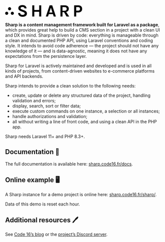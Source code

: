 <img src="./docs/img/sharp9-logo.png" alt="Sharp" width="250px"/>

**Sharp is a content management framework built for Laravel as a package**, which provides great help to build a CMS section in a project with a clean UI and DX in mind. Sharp is driven by code: everything is manageable through a clean and documented PHP API, using Laravel conventions and coding style. It intends to avoid code adherence — the project should not have any knowledge of it — and is data-agnostic, meaning it does not have any expectations from the persistence layer.

Sharp for Laravel is actively maintained and developed and is used in all kinds of projects, from content-driven websites to e-commerce platforms and API backends.

Sharp intends to provide a clean solution to the following needs:
- create, update or delete any structured data of the project, handling validation and errors;
- display, search, sort or filter data;
- execute custom commands on one instance, a selection or all instances;
- handle authorizations and validation;
- all without writing a line of front code, and using a clean API in the PHP app.

Sharp needs Laravel 11+ and PHP 8.3+.

## Documentation 📖

The full documentation is available here: [sharp.code16.fr/docs](http://sharp.code16.fr/docs).

## Online example 🖥️

A Sharp instance for a demo project is online here: [sharp.code16.fr/sharp/](http://sharp.code16.fr/sharp/).

Data of this demo is reset each hour. 

## Additional resources 🖊️

See [Code 16’s blog](https://code16.fr/blog/) or the [project’s Discord server](https://discord.com/invite/sFBT5c3XZz).
